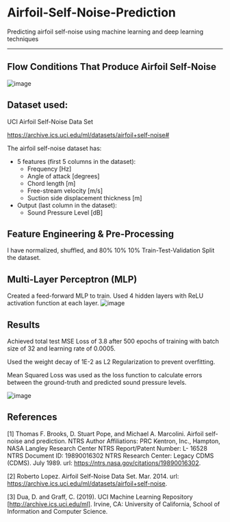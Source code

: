 # Airfoil-Self-Noise-Prediction

Predicting airfoil self-noise using machine learning and deep learning techniques

---
## Flow Conditions That Produce Airfoil Self-Noise
![image](https://user-images.githubusercontent.com/83327791/217485428-00f4bdd3-14ed-4977-a760-35d651cbb818.png)

## Dataset used: 
UCI Airfoil Self-Noise Data Set

https://archive.ics.uci.edu/ml/datasets/airfoil+self-noise#

The airfoil self-noise dataset has:
- 5 features (first 5 columns in the dataset):
    - Frequency [Hz]
    - Angle of attack [degrees]
    - Chord length [m]
    - Free-stream velocity [m/s]
    - Suction side displacement thickness [m]
- Output (last column in the dataset):
    - Sound Pressure Level [dB] 

## Feature Engineering & Pre-Processing
I have normalized, shuffled, and 80% 10% 10% Train-Test-Validation Split the dataset.

## Multi-Layer Perceptron (MLP)
Created a feed-forward MLP to train. Used 4 hidden layers with ReLU activation function at each layer.
![image](https://user-images.githubusercontent.com/83327791/217498006-207a9f33-9876-4422-bd18-f2314ac05e93.png)


## Results
Achieved total test MSE Loss of 3.8 after 500 epochs of training with batch size of 32 and learning rate of 0.0005.

Used the weight decay of 1E-2 as L2 Regularization to prevent overfitting.

Mean Squared Loss was used as the loss function to calculate errors between the ground-truth and predicted sound pressure levels.

![image](https://user-images.githubusercontent.com/83327791/217485934-1278e92a-2d72-4a8b-a532-3c32c9f02ba4.png)

## References
[1] Thomas F. Brooks, D. Stuart Pope, and Michael A. Marcolini. Airfoil self-noise and prediction. NTRS Author
Affiliations: PRC Kentron, Inc., Hampton, NASA Langley Research Center NTRS Report/Patent Number: L-
16528 NTRS Document ID: 19890016302 NTRS Research Center: Legacy CDMS (CDMS). July 1989. url: https://ntrs.nasa.gov/citations/19890016302.

[2] Roberto Lopez. Airfoil Self-Noise Data Set. Mar. 2014. url: https://archive.ics.uci.edu/ml/datasets/airfoil+self-noise.

[3] Dua, D. and Graff, C. (2019). UCI Machine Learning Repository [http://archive.ics.uci.edu/ml]. Irvine, CA: University of California, School of Information and Computer Science.


